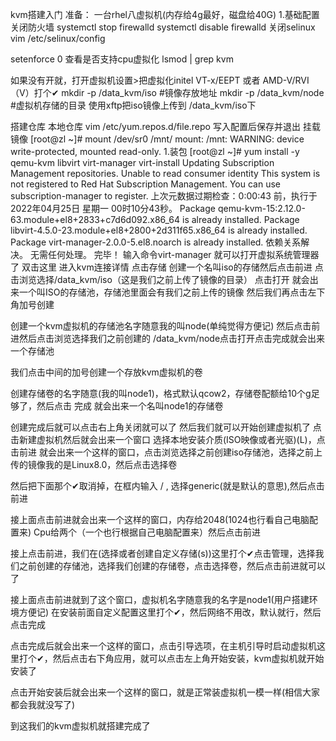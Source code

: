 kvm搭建入门
准备：
一台rhel八虚拟机(内存给4g最好，磁盘给40G)
1.基础配置
关闭防火墙
systemctl stop firewalld
systemctl disable firewalld
关闭selinux
vim  /etc/selinux/config

setenforce 0
查看是否支持cpu虚拟化
lsmod | grep kvm 

如果没有开就，打开虚拟机设置>把虚拟化initel VT-x/EEPT 或者 AMD-V/RVI（V）打个✔
mkdir -p /data_kvm/iso      #镜像存放地址
mkdir -p /data_kvm/node   #虚拟机存储的目录
使用xftp把iso镜像上传到 /data_kvm/iso下

搭建仓库
本地仓库
vim  /etc/yum.repos.d/file.repo
 写入配置后保存并退出
挂载镜像
[root@zl ~]# mount /dev/sr0  /mnt/
mount: /mnt: WARNING: device write-protected, mounted read-only.
1.装包
[root@zl ~]# yum install -y qemu-kvm libvirt  virt-manager  virt-install
Updating Subscription Management repositories.
Unable to read consumer identity
This system is not registered to Red Hat Subscription Management. You can use subscription-manager to register.
上次元数据过期检查：0:00:43 前，执行于 2022年04月25日 星期一 00时10分43秒。
Package qemu-kvm-15:2.12.0-63.module+el8+2833+c7d6d092.x86_64 is already installed.
Package libvirt-4.5.0-23.module+el8+2800+2d311f65.x86_64 is already installed.
Package virt-manager-2.0.0-5.el8.noarch is already installed.
依赖关系解决。
无需任何处理。
完毕！
输入命令virt-manager
就可以打开虚拟系统管理器了
双击这里
进入kvm连接详情
点击存储
创建一个名叫iso的存储然后点击前进
点击浏览选择/data_kvm/iso（这是我们之前上传了镜像的目录） 点击打开
就会出来一个叫ISO的存储池，存储池里面会有我们之前上传的镜像
然后我们再点击左下角加号创建

创建一个kvm虚拟机的存储池名字随意我的叫node(单纯觉得方便记)
然后点击前进然后点击浏览选择我们之前创建的  /data_kvm/node点击打开点击完成就会出来一个存储池

我们点击中间的加号创建一个存放kvm虚拟机的卷

创建存储卷的名字随意(我的叫node1)，格式默认qcow2，存储卷配额给10个g足够了，然后点击
完成
就会出来一个名叫node1的存储卷

创建完成后就可以点击右上角关闭就可以了
然后我们就可以开始创建虚拟机了
点击新建虚拟机然后就会出来一个窗口
选择本地安装介质(ISO映像或者光驱)(L)，点击前进
就会出来一个这样的窗口，点击浏览选择之前创建iso存储池，选择之前上传的镜像我的是Linux8.0，然后点击选择卷

然后把下面那个✔取消掉，在框内输入 /  , 选择generic(就是默认的意思),然后点击前进

接上面点击前进就会出来一个这样的窗口，内存给2048(1024也行看自己电脑配置来)
Cpu给两个（一个也行根据自己电脑配置来）然后点击前进

接上点击前进，我们在(选择或者创建自定义存储(s))这里打个✔点击管理，选择我们之前创建的存储池，选择我们创建的存储卷，点击选择卷，然后点击前进就可以了

接上面点击前进就到了这个窗口，虚拟机名字随意我的名字是node1(用户搭建环境方便记)
在安装前面自定义配置这里打个✔，然后网络不用改，默认就行，然后点击完成

点击完成后就会出来一个这样的窗口，点击引导选项，在主机引导时启动虚拟机这里打个✔，然后点击右下角应用，就可以点击左上角开始安装，kvm虚拟机就开始安装了

点击开始安装后就会出来一个这样的窗口，就是正常装虚拟机一模一样(相信大家都会我就没写了)

到这我们的kvm虚拟机就搭建完成了
